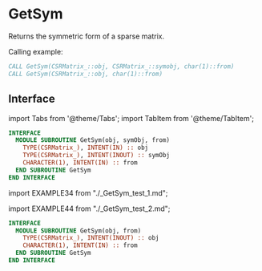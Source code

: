 # GetSym

Returns the symmetric form of a sparse matrix.

Calling example:

```fortran
CALL GetSym(CSRMatrix_::obj, CSRMatrix_::symobj, char(1)::from)
CALL GetSym(CSRMatrix_::obj, char(1)::from)
```

## Interface

import Tabs from '@theme/Tabs';
import TabItem from '@theme/TabItem';

<Tabs>
<TabItem value="1" label="܀ GetSym(obj, symobj, from)" default>

```fortran
INTERFACE
  MODULE SUBROUTINE GetSym(obj, symObj, from)
    TYPE(CSRMatrix_), INTENT(IN) :: obj
    TYPE(CSRMatrix_), INTENT(INOUT) :: symObj
    CHARACTER(1), INTENT(IN) :: from
  END SUBROUTINE GetSym
END INTERFACE
```

</TabItem>

<TabItem value="2" label="️܀ See example 1">

import EXAMPLE34 from "./_GetSym_test_1.md";

<EXAMPLE34 />

</TabItem>

<TabItem value="3" label="️܀ See example 2">

import EXAMPLE44 from "./_GetSym_test_2.md";

<EXAMPLE44 />

</TabItem>

<TabItem value="close" label="↢">

</TabItem>
</Tabs>

<Tabs>
<TabItem value="2" label="܀ GetSym(obj, from)" default>

```fortran
INTERFACE
  MODULE SUBROUTINE GetSym(obj, from)
    TYPE(CSRMatrix_), INTENT(INOUT) :: obj
    CHARACTER(1), INTENT(IN) :: from
  END SUBROUTINE GetSym
END INTERFACE
```

</TabItem>

<TabItem value="example" label="️܀ See example 1">

</TabItem>

<TabItem value="close" label="↢">

</TabItem>
</Tabs>

